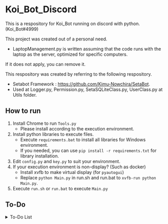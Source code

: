 # Koi_Bot_Discord

This is a respository for Koi_Bot running on discord with python. (Koi_Bot#4999)

This project was created out of a personal need.

-   LaptopManagement.py is written assuming that the code runs with the laptop as the server, optimized for specific computers.

If it does not apply, you can remove it.

This respository was created by referring to the following respository.

-   Setabot Framework : https://github.com/Kimu-Nowchira/SetaBot.
-   Used at Logger.py, Permission.py, SetaSQLiteClass.py, UserClass.py at Utils folder.

## How to run

1. Install Chrome to run `Tools.py`
    - Please install according to the execution environment.
2. Install python libraries to execute files.
    - Execute `requirements.bat` to install all libraries for Windows environment.
    - If you needed, you can use `pip install -r requirements.txt` for library installation.
3. Edit `config.py` and `key.py` to suit your environment.
4. If your execution environment is non-display? (Such as docker)
    - Install xvfb to make virtual display (for `pyautogui`)
    - Replace `python Main.py` in run.sh and run.bat to `xvfb-run python Main.py`.
5. Execute `run.sh` or `run.bat` to execute `Main.py`

## To-Do

<details>
<summary> To-Do List </summary>

-   [ ] debug_options() error resolve
-   [ ] Optimize some codes
-   [ ] Add some function related with SQL

</details>
